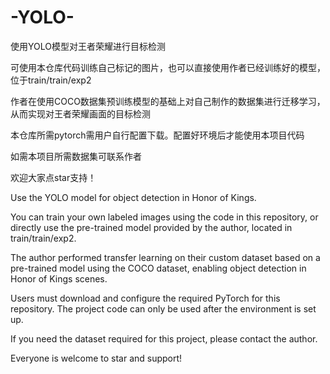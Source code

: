 # -YOLO-
使用YOLO模型对王者荣耀进行目标检测

可使用本仓库代码训练自己标记的图片，也可以直接使用作者已经训练好的模型，位于train/train/exp2

作者在使用COCO数据集预训练模型的基础上对自己制作的数据集进行迁移学习，从而实现对王者荣耀画面的目标检测

本仓库所需pytorch需用户自行配置下载。配置好环境后才能使用本项目代码

如需本项目所需数据集可联系作者

欢迎大家点star支持！

Use the YOLO model for object detection in Honor of Kings.

You can train your own labeled images using the code in this repository, or directly use the pre-trained model provided by the author, located in train/train/exp2.

The author performed transfer learning on their custom dataset based on a pre-trained model using the COCO dataset, enabling object detection in Honor of Kings scenes.

Users must download and configure the required PyTorch for this repository. The project code can only be used after the environment is set up.

If you need the dataset required for this project, please contact the author.

Everyone is welcome to star and support!

